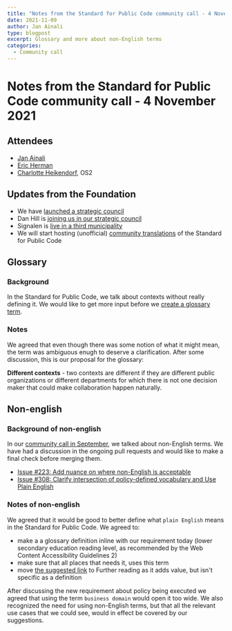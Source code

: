 ```yaml
---
title: "Notes from the Standard for Public Code community call - 4 November 2021"
date: 2021-11-09
author: Jan Ainali
type: blogpost
excerpt: Glossary and more about non-English terms
categories:
  - Community call
---
```


# Notes from the Standard for Public Code community call - 4 November 2021

## Attendees

* [Jan Ainali](https://publiccode.net/team/jan-ainali.html)
* [Eric Herman](https://publiccode.net/team/eric-herman.html)
* [Charlotte Heikendorf](https://os2.eu/bruger/charlotte-heikendorf), OS2

## Updates from the Foundation

* We have [launched a strategic council](https://blog.publiccode.net/news/2021/09/13/launching-our-strategic-council.html)
* Dan Hill is [joining us in our strategic council](https://about.publiccode.net/organization/strategic-council.html)
* Signalen is [live in a third municipality](https://meldingen.alphenaandenrijn.nl/)
* We will start hosting (unofficial) [community translations](https://github.com/publiccodenet/community-translations-standard) of the Standard for Public Code

## Glossary

### Background

In the Standard for Public Code, we talk about contexts without really defining it.
We would like to get more input before we [create a glossary term](https://github.com/publiccodenet/standard/issues/529).

### Notes

We agreed that even though there was some notion of what it might mean, the term was ambiguous enugh to deserve a clarification.
After some discussion, this is our proposal for the glossary:

**Different contexts** - two contexts are different if they are different public organizations or different departments for which there is not one decision maker that could make collaboration happen naturally.

## Non-english

### Background of non-english

In our [community call in September](https://blog.publiccode.net/community%20call/2021/09/08/notes-from-community-call-2-september-2021.html), we talked about non-English terms.
We have had a discussion in the ongoing pull requests and would like to make a final check before merging them.

* [Issue #223: Add nuance on where non-English is acceptable](https://github.com/publiccodenet/standard/pull/527)
* [Issue #308: Clarify intersection of policy-defined vocabulary and Use Plain English](https://github.com/publiccodenet/standard/pull/528)

### Notes of non-english

We agreed that it would be good to better define what `plain English` means in the Standard for Public Code.
We agreed to:

* make a a glossary definition inline with our requirement today (lower secondary education reading level, as recommended by the Web Content Accessibility Guidelines 2)
* make sure that all places that needs it, uses this term
* move [the suggested link](https://www.plainlanguage.gov/about/definitions/) to Further reading as it adds value, but isn't specific as a definition

After discussing the new requirement about policy being executed we agreed that using the term `business domain` would open it too wide.
We also recognized the need for using non-English terms, but that all the relevant use cases that we could see, would in effect be covered by our suggestions.
